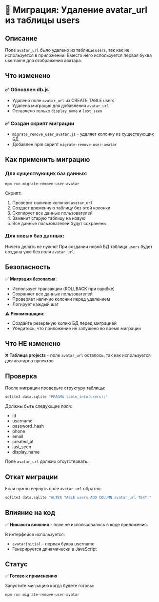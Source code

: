 # 🔄 Миграция: Удаление avatar_url из таблицы users

## Описание

Поле `avatar_url` было удалено из таблицы `users`, так как не используется в приложении. Вместо него используется первая буква username для отображения аватара.

## Что изменено

### ✅ Обновлен db.js
- Удалено поле `avatar_url` из CREATE TABLE users
- Удалена миграция для добавления `avatar_url`
- Оставлено только `display_name` и `last_seen`

### ✅ Создан скрипт миграции
- `migrate_remove_user_avatar.js` - удаляет колонку из существующих БД
- Добавлен npm скрипт `migrate-remove-user-avatar`

## Как применить миграцию

### Для существующих баз данных:

```bash
npm run migrate-remove-user-avatar
```

Скрипт:
1. Проверит наличие колонки `avatar_url`
2. Создаст временную таблицу без этой колонки
3. Скопирует все данные пользователей
4. Заменит старую таблицу на новую
5. Все данные пользователей будут сохранены

### Для новых баз данных:

Ничего делать не нужно! При создании новой БД таблица `users` будет создана уже без поля `avatar_url`.

## Безопасность

✅ **Миграция безопасна**:
- Использует транзакции (ROLLBACK при ошибке)
- Сохраняет все данные пользователей
- Проверяет наличие колонки перед удалением
- Логирует каждый шаг

⚠️ **Рекомендации**:
- Создайте резервную копию БД перед миграцией
- Убедитесь, что приложение не запущено во время миграции

## Что НЕ изменено

❌ **Таблица projects** - поле `avatar_url` осталось, так как используется для аватаров проектов

## Проверка

После миграции проверьте структуру таблицы:

```bash
sqlite3 data.sqlite "PRAGMA table_info(users);"
```

Должны быть следующие поля:
- id
- username
- password_hash
- phone
- email
- created_at
- last_seen
- display_name

Поле `avatar_url` должно отсутствовать.

## Откат миграции

Если нужно вернуть поле `avatar_url` обратно:

```bash
sqlite3 data.sqlite "ALTER TABLE users ADD COLUMN avatar_url TEXT;"
```

## Влияние на код

✅ **Никакого влияния** - поле не использовалось в коде приложения.

В интерфейсе используется:
- `avatarInitial` - первая буква username
- Генерируется динамически в JavaScript

## Статус

✅ **Готово к применению**

Запустите миграцию когда будете готовы:
```bash
npm run migrate-remove-user-avatar
```

